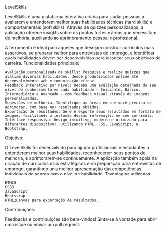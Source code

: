 LevelSkills

LevelSkills é uma plataforma interativa criada para ajudar pessoas a avaliarem e entenderem melhor suas habilidades técnicas (hard skills) e comportamentais (soft skills). Através de quizzes personalizados, a aplicação oferece insights sobre os pontos fortes e áreas que necessitam de melhoria, auxiliando no aprimoramento pessoal e profissional.

A ferramenta é ideal para aqueles que desejam construir currículos mais assertivos, se preparar melhor para entrevistas de emprego, e identificar quais habilidades devem ser desenvolvidas para alcançar seus objetivos de carreira.
Funcionalidades principais:

    Avaliação personalizada de skills: Pesquise e realize quizzes que avaliam diversas habilidades, desde produtividade online até desenvolvimento web e comunicação eficaz.
    Feedback interativo por nível: Receba uma avaliação detalhada do seu nível de conhecimento em cada habilidade – Iniciante, Básico, Intermediário e Avançado – com feedback visual através de imagens personalizadas.
    Sugestões de melhoria: Identifique as áreas em que você precisa se aprimorar, com base nos resultados obtidos.
    Exportação de resultados: Gere e exporte seus resultados em formato de imagem, facilitando a inclusão dessas informações em seu currículo.
    Interface responsiva: Design intuitivo, moderno e otimizado para diferentes dispositivos, utilizando HTML, CSS, JavaScript, e Bootstrap.

Objetivo:

O LevelSkills foi desenvolvido para ajudar profissionais e estudantes a entenderem melhor suas habilidades, reconhecerem seus pontos de melhoria, e aprimorarem-se continuamente. A aplicação também apoia na criação de currículos mais estratégicos e na preparação para entrevistas de emprego, garantindo uma melhor apresentação das competências individuais de acordo com o nível de habilidade.
Tecnologias utilizadas:

    HTML5
    CSS3
    JavaScript
    Bootstrap
    HTML2Canvas para exportação de resultados.

Contribuições:

Feedbacks e contribuições são bem-vindos! Sinta-se à vontade para abrir uma issue ou enviar um pull request.
